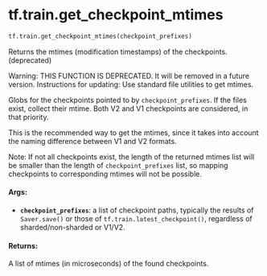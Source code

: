 <div itemscope itemtype="http://developers.google.com/ReferenceObject">
<meta itemprop="name" content="tf.train.get_checkpoint_mtimes" />
<meta itemprop="path" content="Stable" />
</div>

# tf.train.get_checkpoint_mtimes

``` python
tf.train.get_checkpoint_mtimes(checkpoint_prefixes)
```

Returns the mtimes (modification timestamps) of the checkpoints. (deprecated)

Warning: THIS FUNCTION IS DEPRECATED. It will be removed in a future version.
Instructions for updating:
Use standard file utilities to get mtimes.

Globs for the checkpoints pointed to by `checkpoint_prefixes`.  If the files
exist, collect their mtime.  Both V2 and V1 checkpoints are considered, in
that priority.

This is the recommended way to get the mtimes, since it takes into account
the naming difference between V1 and V2 formats.

Note: If not all checkpoints exist, the length of the returned mtimes list
will be smaller than the length of `checkpoint_prefixes` list, so mapping
checkpoints to corresponding mtimes will not be possible.

#### Args:

* <b>`checkpoint_prefixes`</b>: a list of checkpoint paths, typically the results of
    `Saver.save()` or those of `tf.train.latest_checkpoint()`, regardless of
    sharded/non-sharded or V1/V2.

#### Returns:

A list of mtimes (in microseconds) of the found checkpoints.